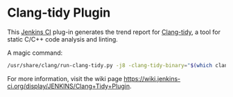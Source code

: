Clang-tidy Plugin
===============

This [Jenkins CI](http://jenkins-ci.org/) plug-in generates the trend report for [Clang-tidy](http://clang.llvm.org/extra/clang-tidy/), a tool for static C/C++ code analysis and linting.

A magic command:
```bash
/usr/share/clang/run-clang-tidy.py -j8 -clang-tidy-binary="$(which clang-tidy)" -p='debug' -header-filter='debug/.*/include/.*' 2>/dev/null | grep -E "^/"  | sort | uniq | sed -e 's/\&/\&amp;/g' -e 's/"/\&quot;/g' -e "s/'/\&apos;/g" -e 's/</\&lt;/g' -e 's/>/\&gt;/g' | sed -nr 's;^(/[^:]+):([0-9]+):([0-9]+): ([^:]+): (.*?) \[(((clang-)?[^-]*)-(.*))\]$;        <error type="\7" id="\9" severity="\4" message="\5">\n            <location file="\1" line="\2" column="\3"/>\n        </error>;p' | sed -r '1i<?xml version="1.0" encoding="UTF-8"?>\n<results>\n    <clangtidy version="'"$($(which clang-tidy) -version | sed -rn 's/^  LLVM version ([0-9.]+)$/\1/p')"'"/>\n    <errors>' | sed -r '$s;$;\n    </errors>\n</results>;'  > clangtidy-result.xml
```

For more information, visit the wiki page https://wiki.jenkins-ci.org/display/JENKINS/Clang+Tidy+Plugin.
